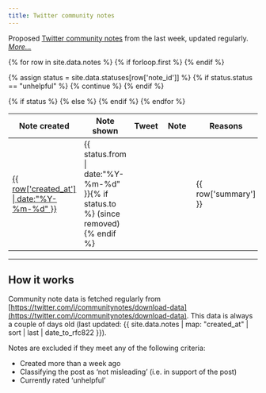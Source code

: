 ```yaml
---
title: Twitter community notes
---
```


Proposed [Twitter community notes](https://twitter.com/i/communitynotes/download-data) from the last week, updated regularly. _[More…](#how-it-works)_

<table class="table table-striped" data-order='[[ 0, "desc" ]]'>
  {% for row in site.data.notes %}
  {% if forloop.first %}
  <thead>
    <tr>
      <th>Note created</th>
      <th>Note shown</th>
      <th>Tweet</th>
      <th>Note</th>
      <th>Reasons</th>
    </tr>
  </thead>
  <tbody>
  {% endif %}

  {% assign status = site.data.statuses[row['note_id']] %}
    {% if status.status == "unhelpful" %}
      {% continue %}
    {% endif %}
    <tr id="{{ row['note_id'] }}">
      <td><a target="_blank" href="https://twitter.com/i/birdwatch/t/{{ row['tweet_id'] }}">{{ row['created_at'] | date:"%Y-%m-%d" }}</a></td>
      {% if status %}
      <td>{{ status.from | date:"%Y-%m-%d" }}{% if status.to %} (since removed){% endif %}</td>
      {% else %}
      <td></td>
      {% endif %}
      <td><blockquote class="twitter-tweet"><a href="https://twitter.com/_/status/{{ row['tweet_id'] }}"></a></blockquote></td>
      <td>{{ row['summary'] }}</td>
      <td>{{ row['reasons'] }}</td>
    </tr>
  {% endfor %}
  </tbody>
</table>

---

## How it works

Community note data is fetched regularly from [https://twitter.com/i/communitynotes/download-data](https://twitter.com/i/communitynotes/download-data). This data is always a couple of days old (last updated: <span class="timestamp">{{ site.data.notes | map: "created_at" | sort | last | date_to_rfc822 }}</span>).

Notes are excluded if they meet any of the following criteria:

* Created more than a week ago
* Classifying the post as ‘not misleading’ (i.e. in support of the post)
* Currently rated ‘unhelpful’

